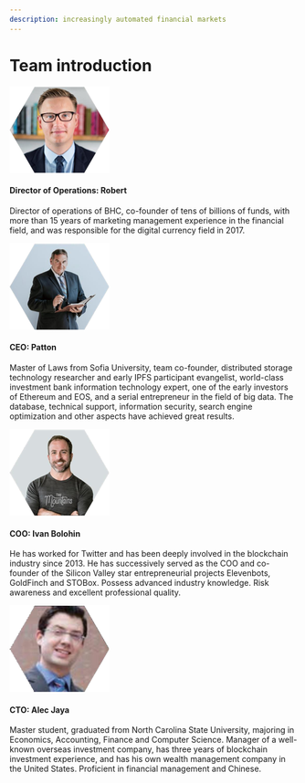 ```yaml
---
description: increasingly automated financial markets
---
```


# Team introduction

![](../.gitbook/assets/a1.png)

#### Director of Operations: Robert&#x20;

Director of operations of BHC, co-founder of tens of billions of funds, with more than 15 years of marketing management experience in the financial field, and was responsible for the digital currency field in 2017.

![](../.gitbook/assets/a2.png)

#### **CEO: Patton**&#x20;

Master of Laws from Sofia University, team co-founder, distributed storage technology researcher and early IPFS participant evangelist, world-class investment bank information technology expert, one of the early investors of Ethereum and EOS, and a serial entrepreneur in the field of big data. The database, technical support, information security, search engine optimization and other aspects have achieved great results.

![](../.gitbook/assets/a3.png)

#### **COO: Ivan Bolohin**

He has worked for Twitter and has been deeply involved in the blockchain industry since 2013. He has successively served as the COO and co-founder of the Silicon Valley star entrepreneurial projects Elevenbots, GoldFinch and STOBox. Possess advanced industry knowledge. Risk awareness and excellent professional quality.

![](../.gitbook/assets/a4.png)

#### CTO: Alec Jaya

Master student, graduated from North Carolina State University, majoring in Economics, Accounting, Finance and Computer Science. Manager of a well-known overseas investment company, has three years of blockchain investment experience, and has his own wealth management company in the United States. Proficient in financial management and Chinese.
